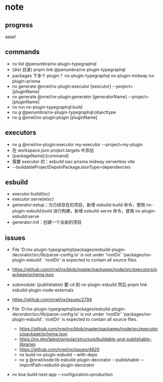 # note

## progress

aaaa!

## commands

- nx list @penumbra/nx-plugin-typegraphql
- (dist 目录) pnpm link @penumbra/nx-plugin-typegraphql
- packages 下多个 plugin？ nx-plugin-typegraphql nx-plugin-midway nx-plugin-prisma
- nx generate @nrwl/nx-plugin:executor [executor] --project=[pluginName]
- nx generate @nrwl/nx-plugin:generator [generatorName] --project=[pluginName]
- nx run nx-plugin-typegraphql:build
- nx g @penumbra/nx-plugin-typegraphql:objecttype
- nx g @nrwl/nx-plugin:plugin [pluginName]

## executors

- nx g @nrwl/nx-plugin:executor my-executor --project=my-plugin
- 在 workspace.json project.targets 中添加
- \[packageName]:\[command]
- 需要 executor 的：esbuild swc prisma midway serverless vite
- --buildableProjectDepsInPackageJsonType=dependencies

## esbuild

- executor:build(tsc)
- executor:serve(etsc)
- generator:setup；为已经存在的项目，新增 esbuild-build 命令，使用 nx-plugin-esbuild:build 进行构建，新增 esbuild-serve 命令，使用 nx-plugin-esbuild:serve
- generator:init：创建一个全新的项目

## issues

- File 'D:/nx-plugin-typegraphql/packages/esbuild-plugin-decorator/src/lib/parse-config.ts' is not under 'rootDir' 'packages/nx-plugin-esbuild'. 'rootDir' is expected to contain all source files.
- https://github.com/nrwl/nx/blob/master/packages/node/src/executors/package/schema.json
- submodule: (publishable) 要 cd 到 nx-plugin-esbuild 然后 pnpm link esbuild-plugin-node-externals

- https://github.com/nrwl/nx/issues/2794
- File 'D:/nx-plugin-typegraphql/packages/esbuild-plugin-decorator/src/lib/parse-config.ts' is not under 'rootDir' 'packages/nx-plugin-esbuild'. 'rootDir' is expected to contain all source files.

  - https://github.com/nrwl/nx/blob/master/packages/node/src/executors/package/schema.json
  - https://nx.dev/latest/angular/structure/buildable-and-publishable-libraries
  - https://github.com/nrwl/nx/issues/4620
  - nx build nx-plugin-esbuild --with-deps
  - nx g @nrwl/node:lib esbuild-plugin-decorator --publishable --importPath=esbuild-plugin-decorator

- nx koa-build nest-app --configuration=production
